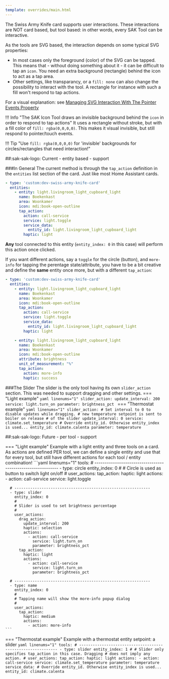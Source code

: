 ```yaml
---
template: overrides/main.html
---
```


The Swiss Army Knife card supports user interactions. These interactions are NOT card based, but tool based: in other words, every SAK Tool can be interactive.

As the tools are SVG based, the interaction depends on some typical SVG properties:

- In most cases only the foreground (color) of the SVG can be tapped. This means that - without doing something about it - it can be difficult to tap an `icon`. You need an extra background (rectangle) behind the icon to act as a tap area.
- Other settings, like transparancy, or a `fill: none` can also change the possibility to interact with the tool. A rectangle for instance with such a fill won't respond to tap actions.

For a visual explanation: see [Managing SVG Interaction With The Pointer Events Property](https://www.smashingmagazine.com/2018/05/svg-interaction-pointer-events-property/)

!!! Info "The SAK Icon Tool draws an invisible background behind the `icon` in order to respond to tap actions"
    It uses a rectangle without stroke, but with a fill color of `fill: rgba(0,0,0,0)`. This makes it visual invisible, but still respond to pointer/touch events.

!!! Tip "Use `fill: rgba(0,0,0,0)` for 'invisible' backgrounds for circles/rectangles that need interaction!"

##:sak-sak-logo: Current - entity based - support

###In General
The current method is through the `tap_action` definition in the `entities` list section of the card. Just like most Home Assistant cards.

```yaml linenums="1" hl_lines="7-12"
- type: 'custom:dev-swiss-army-knife-card'
  entities:
    - entity: light.livingroom_light_cupboard_light
      name: Boekenkast
      area: Woonkamer
      icon: mdi:book-open-outline
      tap_action:
        action: call-service
        service: light.toggle
        service_data:
          entity_id: light.livingroom_light_cupboard_light
        haptic: light
```

**Any** tool connected to this entity (`entity_index: 0` in this case) will perform this action once clicked.

If you want different actions, say a `toggle` for the circle (button), and `more-info` for tapping the perentage state/attribute, you have to be a bit creative and define the **same** entity once more, but with a different `tap_action`:
```yaml linenums="1" hl_lines="7-12 20-22"
- type: 'custom:dev-swiss-army-knife-card'
  entities:
    - entity: light.livingroom_light_cupboard_light
      name: Boekenkast
      area: Woonkamer
      icon: mdi:book-open-outline
      tap_action:
        action: call-service
        service: light.toggle
        service_data:
          entity_id: light.livingroom_light_cupboard_light
        haptic: light

    - entity: light.livingroom_light_cupboard_light
      name: Boekenkast
      area: Woonkamer
      icon: mdi:book-open-outline
      attribute: brightness
      unit_of_measurement: "%"
      tap_action:
        action: more-info
        haptic: success
```

###The Slider
The slider is the only tool having its own `slider_action` section. This was needed to support dragging and other settings.
=== "Light example"
    ```yaml linenums="1"
    slider_action:
      update_interval: 200
      service: light.turn_on
      parameter: brightness_pct
    ```
=== "Thermostat example" 
    ```yaml linenums="1"
    slider_action:
      # Set interval to 0 to disable updates while dragging.
      # new temperature setpoint is sent to boiler on release
      # of the slider
      update_interval: 0
      service: climate.set_temperature
      # Override entity_id. Otherwise entity_index is used...
      entity_id: climate.calenta
      parameter: temperature
    ```

##:sak-sak-logo: Future - per tool - support

=== "Light example"
    Example with a light entity and three tools on a card.
    As actions are defined PER tool, we can define a single entity and use that for every tool, but still have different actions for each tool / entity combination!
    ```yaml linenums="1"
    tools:
      # ------------------------------------------------------------
      - type: circle
        entity_index: 0
        #
        # Circle is used as button to switch light on/off
        #
        user_actions:
          tap_action:
            haptic: light
            actions:
              - action: call-service
                service: light.toggle

      # ------------------------------------------------------------
      - type: slider
        entity_index: 0
        #
        # Slider is used to set brightness percentage
        #
        user_actions:
          drag_action:
            update_interval: 200
            haptic: selection
            actions:
              - action: call-service
                service: light.turn_on
                parameter: brightness_pct
          tap_action:
            haptic: light
            actions:
              - action: call-service
                service: light.turn_on
                parameter: brightness_pct

      # ------------------------------------------------------------
      - type: name
        entity_index: 0
        #
        # Tapping name will show the more-info popup dialog
        #
        user_actions:
          tap_action:
            haptic: medium
            actions:
              - action: more-info
    ```
=== "Thermostat example"
    Example with a thermostat entity setpoint: a slider
    ```yaml linenums="1"
    tools:
      # ------------------------------------------------------------
      - type: slider
        entity_index: 1
        #
        # Slider only specifies tap_action in this case. Dragging
        # does not imply any action.
        #
        user_actions:
          tap_action:
            haptic: light
            actions:
              - action: call-service
                service: climate.set_temperature
                parameter: temperature
                service_data:
                  # Override entity_id. Otherwise entity_index is used...
                  entity_id: climate.calenta
    ```

